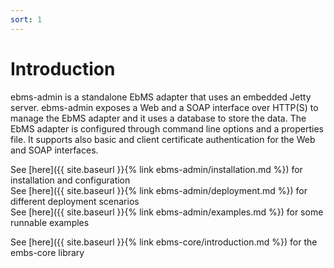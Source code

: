 ```yaml
---
sort: 1
---
```


# Introduction

ebms-admin is a standalone EbMS adapter that uses an embedded Jetty server. ebms-admin exposes a Web and a SOAP interface over HTTP(S) to manage the EbMS adapter and it uses a database to store the data. The EbMS adapter is configured through command line options and a properties file. It supports also basic and client certificate authentication for the Web and SOAP interfaces.

See [here]({{ site.baseurl }}{% link ebms-admin/installation.md %}) for installation and configuration  
See [here]({{ site.baseurl }}{% link ebms-admin/deployment.md %}) for different deployment scenarios  
See [here]({{ site.baseurl }}{% link ebms-admin/examples.md %}) for some runnable examples

See [here]({{ site.baseurl }}{% link ebms-core/introduction.md %}) for the embs-core library  